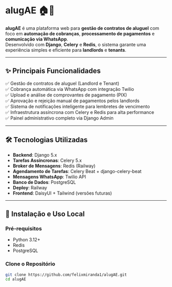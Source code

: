 # alugAE 🏠🚀

**alugAE** é uma plataforma web para **gestão de contratos de aluguel** com foco em **automação de cobranças**, **processamento de pagamentos** e **comunicação via WhatsApp**.  
Desenvolvido com **Django**, **Celery** e **Redis**, o sistema garante uma experiência simples e eficiente para **landlords** e **tenants**.

---

## ✨ Principais Funcionalidades

✅ Gestão de contratos de aluguel (Landlord e Tenant)  
✅ Cobrança automática via WhatsApp com integração Twilio  
✅ Upload e análise de comprovantes de pagamento (PIX)  
✅ Aprovação e rejeição manual de pagamentos pelos landlords  
✅ Sistema de notificações inteligente para lembretes de vencimento  
✅ Infraestrutura assíncrona com Celery e Redis para alta performance  
✅ Painel administrativo completo via Django Admin  

---

## 🛠️ Tecnologias Utilizadas

- **Backend**: Django 5.x  
- **Tarefas Assíncronas**: Celery 5.x  
- **Broker de Mensagens**: Redis (Railway)  
- **Agendamento de Tarefas**: Celery Beat + django-celery-beat  
- **Mensagens WhatsApp**: Twilio API  
- **Banco de Dados**: PostgreSQL  
- **Deploy**: Railway  
- **Frontend**: DaisyUI + Tailwind (versões futuras)

---

## 🚀 Instalação e Uso Local

### Pré-requisitos
- Python 3.12+
- Redis
- PostgreSQL

### Clone o Repositório
```bash
git clone https://github.com/felixmiranda1/alugAE.git
cd alugAE
